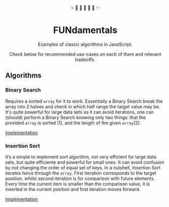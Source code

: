 <div align="center">
  <span>⭐ 🏈 🦄 🏀 🤘 🏉 ✨</span>
  <h1>FUNdamentals</h1>
  <p>Examples of classic algorithms in JavaScript.</p>
  <p>Check below for recommended use-cases on each of them and relevant tradeoffs.</p>
</div>

## Algorithms

### Binary Search

Requires a sorted `array` for it to work. Essentially a Binary Search break the array into 2 halves and check in which half range the target value may be. It's quite powerful for large data sets as it can avoid iterations, one can (should) perform a Binary Search knowing only two things: that the provided `array` is sorted (1), and the length of the given `array`(2).

[Implementation](https://github.com/atilafassina/fundamentals/tree/master/src/binarySearch)

### Insertion Sort

It‘s a simple to implement sort algorithm, not very efficient for large data sets, but quite efficiente and powerful for small ones. It can avoid confusion by not changing the order of equal set of keys. In a nutshell, Insertion Sort iterates twice through the `array`. First iteration corresponds to the target position, whilst second iteration is for comparison with future elements. Every time the current item is smaller than the comparison value, it is inserted in the current position and first iteration moves forward.

[Implementation](https://github.com/atilafassina/fundamentals/tree/master/src/insertionSort)

